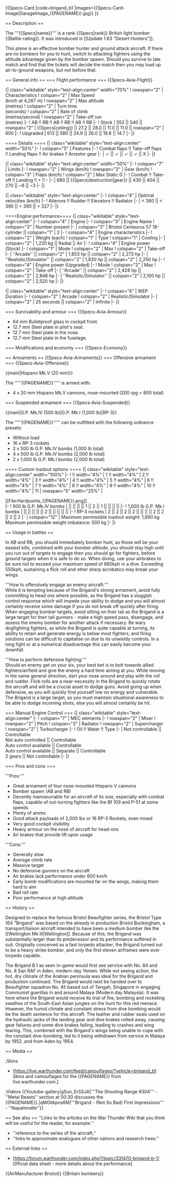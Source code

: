 {{Specs-Card
|code=brigand_b1
|images={{Specs-Card-Image|GarageImage_{{PAGENAME}}.jpg}}
}}

== Description ==
<!-- ''In the description, the first part should be about the history of and the creation and combat usage of the aircraft, as well as its key features. In the second part, tell the reader about the aircraft in the game. Insert a screenshot of the vehicle, so that if the novice player does not remember the vehicle by name, he will immediately understand what kind of vehicle the article is talking about.'' -->
The '''{{Specs|name}}''' is a rank {{Specs|rank}} British light bomber {{Battle-rating}}. It was introduced in [[Update 1.63 "Desert Hunters"]].

This plane is an effective bomber hunter and ground attack aircraft. If there are no bombers for you to hunt, switch to attacking fighters using the altitude advantage given by the bomber spawn. Should you survive to late match and find that the tickets will decide the match then you may load up air-to-ground weapons, but not before that.

== General info ==
=== Flight performance ===
{{Specs-Avia-Flight}}
<!-- ''Describe how the aircraft behaves in the air. Speed, manoeuvrability, acceleration and allowable loads - these are the most important characteristics of the vehicle.'' -->

{| class="wikitable" style="text-align:center" width="70%"
! rowspan="2" | Characteristics
! colspan="2" | Max Speed<br>(km/h at 4,267 m)
! rowspan="2" | Max altitude<br>(metres)
! colspan="2" | Turn time<br>(seconds)
! colspan="2" | Rate of climb<br>(metres/second)
! rowspan="2" | Take-off run<br>(metres)
|-
! AB !! RB !! AB !! RB !! AB !! RB
|-
! Stock
| 552 || 540 || rowspan="2" | {{Specs|ceiling}} || 27.2 || 28.0 || 11.0 || 11.0 || rowspan="2" | 600
|-
! Upgraded
| 613 || 580 || 24.9 || 26.0 || 19.8 || 14.7
|-
|}

==== Details ====
{| class="wikitable" style="text-align:center" width="50%"
|-
! colspan="5" | Features
|-
! Combat flaps !! Take-off flaps !! Landing flaps !! Air brakes !! Arrestor gear
|-
| ✓ || ✓ || ✓ || ✓ || X     <!-- ✓ -->
|-
|}

{| class="wikitable" style="text-align:center" width="50%"
|-
! colspan="7" | Limits
|-
! rowspan="2" | Wings (km/h)
! rowspan="2" | Gear (km/h)
! colspan="3" | Flaps (km/h)
! colspan="2" | Max Static G
|-
! Combat !! Take-off !! Landing !! + !! -
|-
| 680 <!-- {{Specs|destruction|body}} --> || {{Specs|destruction|gear}} || 430 || 404 || 270 || ~8 || ~3
|-
|}

{| class="wikitable" style="text-align:center"
|-
! colspan="4" | Optimal velocities (km/h)
|-
! Ailerons !! Rudder !! Elevators !! Radiator
|-
| < 360 || < 390 || < 390 || > 327
|-
|}

====Engine performance====
{| class="wikitable" style="text-align:center"
|-
! colspan="4" | Engine
|-
! colspan="3" | Engine Name
! colspan="3" | Number present
|-
| colspan="3" | Bristol Centaurus 57 18-cylinder || colspan="1" | 2
|-
! colspan="4" | Engine characteristics
|-
! colspan="2" | Weight (each)
! colspan="1" | Type
! colspan="1" | Cooling
|-
| colspan="2" | 1,220 kg || Radial || Air
|-
! colspan="4" | Engine power (Stock)
|-
! colspan="1" | Mode
! colspan="2" | Max
! colspan="2" | Take-off
|-
| ''Arcade'' || colspan="2" | 1,853 hp || colspan="2" | 2,273 hp
|-
| ''Realistic/Simulator'' || colspan="2" | 1,830 hp || colspan="2" | 2,250 hp
|-
! colspan="4" | Engine power (Upgraded)
|-
! Mode
! colspan="2" | Max
! colspan="2" | Take-off
|-
| ''Arcade'' || colspan="2" | 2,428 hp || colspan="2" | 2,848 hp
|-
| ''Realistic/Simulator'' || colspan="2" | 2,100 hp || colspan="2" | 2,520 hp
|-
|}

{| class="wikitable" style="text-align:center"
|-
! colspan="4" | WEP Duration
|-
! colspan="2" | Arcade
! colspan="2" | Realistic/Simulator
|-
| colspan="2" | 25 seconds || colspan="2" | Infinite
|-
|}

=== Survivability and armour ===
{{Specs-Avia-Armour}}
<!-- ''Examine the survivability of the aircraft. Note how vulnerable the structure is and how secure the pilot is, whether the fuel tanks are armoured, etc. Describe the armour, if there is any, and also mention the vulnerability of other critical aircraft systems.'' -->

* 64 mm Bulletproof glass in cockpit front.
* 12.7 mm Steel plate in pilot's seat.
* 12.7 mm Steel plate in the nose.
* 12.7 mm Steel plate in the fuselage.

=== Modifications and economy ===
{{Specs-Economy}}

== Armaments ==
{{Specs-Avia-Armaments}}
=== Offensive armament ===
{{Specs-Avia-Offensive}}
<!-- ''Describe the offensive armament of the aircraft, if any. Describe how effective the cannons and machine guns are in a battle, and also what belts or drums are better to use. If there is no offensive weaponry, delete this subsection.'' -->
{{main|Hispano Mk.V (20 mm)}}

The '''''{{PAGENAME}}''''' is armed with:

* 4 x 20 mm Hispano Mk.V cannons, nose-mounted (200 rpg = 800 total)

=== Suspended armament ===
{{Specs-Avia-Suspended}}
<!-- ''Describe the aircraft's suspended armament: additional cannons under the wings, bombs, rockets and torpedoes. This section is especially important for bombers and attackers. If there is no suspended weaponry remove this subsection.'' -->
{{main|G.P. Mk.IV (500 lb)|G.P. Mk.I (1,000 lb)|RP-3}}

The '''''{{PAGENAME}}''''' can be outfitted with the following ordnance presets:

* Without load
* 16 x RP-3 rockets
* 2 x 500 lb G.P. Mk.IV bombs (1,000 lb total)
* 4 x 500 lb G.P. Mk.IV bombs (2,000 lb total)
* 2 x 1,000 lb G.P. Mk.I bombs (2,000 lb total)

==== Custom loadout options ====
{| class="wikitable" style="text-align:center" width="100%"
|-
! !! width="4%" | 1 !! width="4%" | 2 !! width="4%" | 3 !! width="4%" | 4 !! width="4%" | 5 !! width="4%" | 6 !! width="4%" | 7 !! width="4%" | 8 !! width="4%" | 9 !! width="4%" | 10 !! width="4%" | 11
| rowspan="5" width="25%" | <div class="ttx-image">[[File:Hardpoints_{{PAGENAME}}.png]]</div>
|-
! 500 lb G.P. Mk.IV bombs
| || || || || 1 || 2 || 1 || || || ||
|-
! 1,000 lb G.P. Mk.I bombs
| || || || || || 2 || || || || ||
|-
! RP-3 rockets
| 2 || 2 || 2 || 2 || || || || 2 || 2 || 2 || 2
|-
| colspan="12" | Maximum permissible loadout weight: 1,690 kg<br>Maximum permissible weight imbalance: 500 kg
|-
|}

== Usage in battles ==
<!-- ''Describe the tactics of playing in the aircraft, the features of using aircraft in a team and advice on tactics. Refrain from creating a "guide" - do not impose a single point of view, but instead, give the reader food for thought. Examine the most dangerous enemies and give recommendations on fighting them. If necessary, note the specifics of the game in different modes (AB, RB, SB).'' -->
In AB and RB, you should immediately bomber hunt, as those will be your easiest kills, combined with your bomber altitude, you should stay high until you run out of targets to engage then you should go for fighters, before ground targets when it is safe to do so. When diving, use your airbrakes to be sure not to exceed your maximum speed of 680kph in a dive. Exceeding 550kph, sustaining a flick roll and other sharp acrobatics may break your wings.

'''How to offensively engage an enemy aircraft:'''<br>
While it is tempting because of the Brigand's strong armament, avoid fully committing to head ons where possible, as the Brigand has a sluggish control response which will impede your ability to dodge and you will almost certainly receive some damage if you do not break off quickly after firing. When engaging bomber targets, avoid sitting on their tail as the Brigand is a large target for their tail gunners - make a high speed pass, disengage, and assess the enemy bomber for another attack if necessary. Be wary dogfighting fighters, as while the Brigand is quite capable at turning, its ability to retain and generate energy is below most fighters, and firing solutions can be difficult to capitalise on due to its unwieldy controls. In a long fight or at a numerical disadvantage this can easily become your downfall.

'''How to perform defensive fighting:'''<br>
Should an enemy get on your six, your best bet is to bolt towards allied fighters/airfield and give the enemy a hard time aiming at you. While moving in the same general direction, dart your nose around and play with the roll and rudder. Flick rolls are a near-necessity in the Brigand to quickly rotate the aircraft and will be a crucial asset to dodge guns. Avoid going up when defensive, as you will quickly find yourself low on energy and vulnerable. The Brigand is a large target, so you must maintain situational awareness to be able to dodge incoming shots, else you will almost certainly be hit.

=== Manual Engine Control ===
{| class="wikitable" style="text-align:center"
|-
! colspan="7" | MEC elements
|-
! rowspan="2" | Mixer
! rowspan="2" | Pitch
! colspan="3" | Radiator
! rowspan="2" | Supercharger
! rowspan="2" | Turbocharger
|-
! Oil !! Water !! Type
|-
| Not controllable || Controllable<br>Not auto controlled || Controllable<br>Auto control available || Controllable<br>Auto control available || Separate || Controllable<br>2 gears || Not controllable
|-
|}

=== Pros and cons ===
<!-- ''Summarise and briefly evaluate the vehicle in terms of its characteristics and combat effectiveness. Mark its pros and cons in the bulleted list. Try not to use more than 6 points for each of the characteristics. Avoid using categorical definitions such as "bad", "good" and the like - use substitutions with softer forms such as "inadequate" and "effective".'' -->

'''Pros:'''

* Great armament of four nose-mounted Hispano V cannons
* Bomber spawn (AB and RB)
* Decently manoeuvrable for an aircraft of its size, especially with combat flaps, capable of out-turning fighters like the Bf 109 and P-51 at some speeds
* Plenty of ammo
* Good attack payloads of 2,000 lbs or 16 RP-3 Rockets, even mixed
* Very good cockpit visibility
* Heavy armour on the nose of aircraft for head-ons
* Air brakes that provide lift upon usage

'''Cons:'''

* Generally slow
* Average climb rate
* Massive target
* No defensive gunners on the aircraft
* Air brakes lack performance under 600 km/h
* Early bomb modifications are mounted far on the wings, making them hard to aim
* Bad roll rate
* Poor performance at high altitude

== History ==
<!-- ''Describe the history of the creation and combat usage of the aircraft in more detail than in the introduction. If the historical reference turns out to be too long, take it to a separate article, taking a link to the article about the vehicle and adding a block "/History" (example: <nowiki>https://wiki.warthunder.com/(Vehicle-name)/History</nowiki>) and add a link to it here using the <code>main</code> template. Be sure to reference text and sources by using <code><nowiki><ref></ref></nowiki></code>, as well as adding them at the end of the article with <code><nowiki><references /></nowiki></code>. This section may also include the vehicle's dev blog entry (if applicable) and the in-game encyclopedia description (under <code><nowiki>=== In-game description ===</nowiki></code>, also if applicable).'' -->
Designed to replace the famous Bristol Beaufighter series, the Bristol Type 164 "Brigand" was based on the already in production Bristol Buckingham, a transport/liaison aircraft intended to have been a medium bomber like the [[Wellington Mk III|Wellington]]. Because of this, the Brigand was substantially larger than its predecessor and its performance suffered in suit. Originally conceived as a fast torpedo attacker, the Brigand turned out to be a heavy strike bomber, and only the first eleven airframes were ever torpedo capable.

The Brigand B.1 as seen in-game would first see service with No. 84 and No. 8 Sqn RAF in Aden, modern-day Yemen. While not seeing action, the hot, dry climate of the Arabian peninsula was ideal for the Brigand and production continued. The Brigand would next be handed over to Beaufighter squadron No. 45 based out of Tengah, Singapore in engaging Communist guerillas in and around Malaya (Modern day Malaysia). It was here where the Brigand would receive its trial of fire, bombing and rocketing swathes of the South-East Asian jungles on the hunt for this red menace. However, the humid climate and constant stress from dive bombing would be the death sentence for this aircraft. The leather and rubber seals used on the hydraulic jacks of the landing gear and dive brakes rotted away, causing gear failures and some dive brakes failing, leading to crashes and wing tearing. This, combined with the Brigand's wings being unable to cope with the constant dive-bombing, led to it being withdrawn from service in Malaya by 1952, and from Aden by 1954.

== Media ==
<!-- ''Excellent additions to the article would be video guides, screenshots from the game, and photos.'' -->

;Skins

* [https://live.warthunder.com/feed/camouflages/?vehicle=brigand_b1 Skins and camouflages for the {{PAGENAME}} from live.warthunder.com.]

;Videos
{{Youtube-gallery|gSun_ErSSJA|'''The Shooting Range #304''' - ''Metal Beasts'' section at 00:30 discusses the {{PAGENAME}}.|qMGtikpns6M|'''Brigand - (Not So Bad) First Impressions''' - ''Napalmratte''}}

== See also ==
''Links to the articles on the War Thunder Wiki that you think will be useful for the reader, for example:''

* ''reference to the series of the aircraft;''
* ''links to approximate analogues of other nations and research trees.''

== External links ==
<!-- ''Paste links to sources and external resources, such as:''
* ''topic on the official game forum;''
* ''other literature.'' -->

* [https://forum.warthunder.com/index.php?/topic/331470-brigand-b-1/ Official data sheet - more details about the performance]

{{AirManufacturer Bristol}}
{{Britain bombers}}